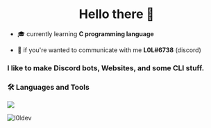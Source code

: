<h1 align="center">Hello there 👋</h1>

- 🎓 currently learning **C programming language** 

- 💬 if you're wanted to communicate with me **L0L#6738** (discord)

<h3> I like to make Discord bots, Websites, and some CLI stuff.
 
<h3 align="left">🛠️ Languages and Tools</h3>
<p align="left">
  <a href="https://skillicons.dev">
    <img src="[https://skillicons.dev/icons?i=git,kubernetes,docker,c,vim](https://skillicons.dev/icons?i=py,js,html,css,bootstrap,c,bash,vscode,neovim,discord,ps&perline=7)" />
  </a>
</p>

 <p align="left"> <img src="https://komarev.com/ghpvc/?username=l0ldev&label=views&color=0ba20e&style=flat" alt="l0ldev" /> </p>
